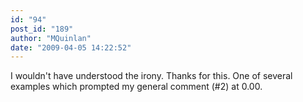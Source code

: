 ```yaml
---
id: "94"
post_id: "189"
author: "MQuinlan"
date: "2009-04-05 14:22:52"
---
```

I wouldn't have understood the irony. Thanks for this. One of several examples which prompted my general comment (#2) at 0.00.
